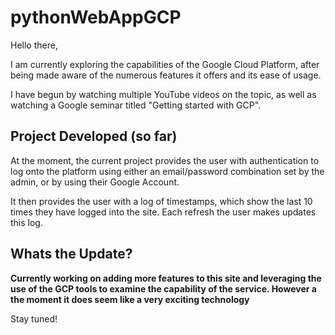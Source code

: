 # pythonWebAppGCP

Hello there,

I am currently exploring the capabilities of the Google Cloud Platform, after being made aware of the numerous features it offers and its ease of usage.

I have begun by watching multiple YouTube videos on the topic, as well as watching a Google seminar titled "Getting started with GCP".

## Project Developed (so far)

At the moment, the current project provides the user with authentication to log onto the platform using either an email/password combination set by the admin, or by using their Google Account.

It then provides the user with a log of timestamps, which show the last 10 times they have logged into the site. Each refresh the user makes updates this log.


## Whats the Update? 
**Currently working on adding more features to this site and leveraging the use of the GCP tools to examine the capability of the service. However a the moment it does seem like a very exciting technology**

Stay tuned!
